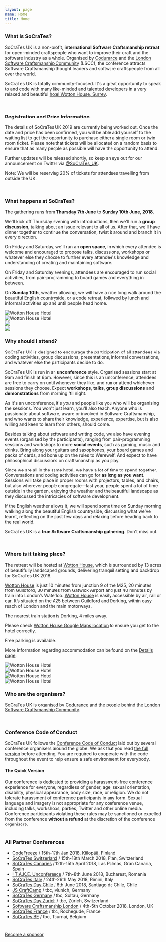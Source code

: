 ```yaml
---
layout: page
name: Home
title: Home
---
```


### What is SoCraTes?

SoCraTes UK is a non-profit, **international Software Craftsmanship retreat** for open-minded craftspeople who want to improve their craft and the software industry as a whole. Organised by [Codurance][Codurance] and the [London Software Craftsmanship Community][LSCC] (LSCC), the conference attracts Software Craftsmanship thought leaders and software craftspeople from all over the world.

SoCraTes UK is totally community-focused. It's a great opportunity to speak to and code with many like-minded and talented developers in a very relaxed and beautiful [hotel Wotton House, Surrey][WottonHouse].

<br>

### Registration and Price Information

The details of SoCraTes UK 2019 are currently being worked out. Once the date and price has been confirmed, you will be able add yourself to the waiting list to get the opportunity to purchase either a single room or twin room ticket. Please note that tickets will be allocated on a random basis to ensure that as many people as possible will have the opportunity to attend.

Further updates will be released shortly, so keep an eye out for our announcement on Twitter via [@SoCraTes_UK][@socrates_uk].

Note: We will be reserving 20% of tickets for attendees travelling from outside the UK.

<br>

### What happens at SoCraTes?

The gathering runs from **Thursday 7th June** to **Sunday 10th June, 2018**.

We'll kick off Thursday evening with introductions, then we'll run a **group discussion**, talking about an issue relevant to all of us. After that, we'll have dinner together to continue the conversation, twist it around and branch it in every direction.

On Friday and Saturday, we'll run an **open space**, in which every attendee is welcome and encouraged to propose talks, discussions, workshops or whatever else they choose to further every attendee's knowledge and understanding of creating and maintaining software.

On Friday and Saturday evenings, attendees are encouraged to run social activities, from pair-programming to board games and everything in between.

On **Sunday 10th**, weather allowing, we will have a nice long walk around the beautiful English countryside, or a code retreat, followed by lunch and informal activities up and until people head home.

<div class="conference-photogrid">
	<div class="row">
		<div class="col-md-6">
			<img src="img/wotton/wotton3.jpg" class="thumbnail img-responsive" alt="Wotton House Hotel"/>
		</div>
		<div class="col-md-6">
			<img src="img/wotton/wotton7.jpg" class="thumbnail img-responsive" alt="Wotton House Hotel"/>
		</div>
	</div>
	<div class="row">
		<div class="col-md-6">
			<img class="img-responsive thumbnail" src="img/2014/sandroSession.jpg">
		</div>
		<div class="col-md-6">
			<img class="img-responsive thumbnail" src="img/2014/outdoors.jpg">
		</div>
	</div>
</div>

### Why should I attend?

SoCraTes UK is designed to encourage the participation of all attendees via coding activities, group discussions, presentations, informal conversations, and whatever else the participants decide to do.

SoCraTes UK is run in an **unconference** style. Organised sessions start at 9am and finish at 6pm. However, since this is an unconference, attendees are free to carry on until whenever they like, and run or attend whichever sessions they choose. Expect **workshops**, **talks**, **group discussions** and **demonstrations** from morning 'til night.

As it's an unconference, it's *you* and people like you who will be organising the sessions. You won't just learn, you'll also teach. Anyone who is passionate about software, aware or involved in Software Craftsmanship, and who wants to share their knowledge, experience, expertise, but is also willing and keen to learn from others, should come.

Besides talking about software and writing code, we also have evening events (organised by the participants), ranging from pair-programming sessions and workshops to more **social events**, such as gaming, music and drinks. Bring along your guitars and saxophones, your board games and packs of cards, and bone up on the rules to Werewolf. And expect to have philosophical discussions on craftsmanship as you play.

Since we are all in the same hotel, we have a lot of time to spend together. Conversations and coding activities can go for **as long as you want**. Sessions will take place in proper rooms with projectors, tables, and chairs, but also wherever people congregate—last year, people spent a lot of time outside in the garden, enjoying the weather and the beautiful landscape as they discussed the intricacies of software development.

If the English weather allows it, we will spend some time on Sunday morning walking along the beautiful English countryside, discussing what we've learnt, reflecting on the past few days and relaxing before heading back to the real world.

SoCraTes UK is a **true Software Craftsmanship gathering**. Don't miss out.

<br>

### Where is it taking place?

The retreat will be hosted at [Wotton House][WottonHouse], which is surrounded by 13 acres of beautifully landscaped grounds, delivering tranquil setting and backdrop for SoCraTes UK 2018.

[Wotton House][WottonHouse] is just 10 minutes from junction 9 of the M25, 20 minutes from Guildford, 30 minutes from Gatwick Airport and just 40 minutes by train into London’s Waterloo. [Wotton House][WottonHouse] is easily accessible by air, rail or car. It’s situated on the A25 between Guildford and Dorking, within easy reach of London and the main motorways.

The nearest train station is Dorking, 4 miles away.

Please check [Wotton House Google Maps location][WottonGoogleMaps] to ensure you get to the hotel correctly.

Free parking is available.

More information regarding accommodation can be found on the [Details page][Details].

<div class="conference-location-images">
	<div class="row">
		<div class="col-md-6">
			<img src="img/wotton/wotton5.jpg" class="thumbnail img-responsive" alt="Wotton House Hotel"/>
		</div>
		<div class="col-md-6">
			<img src="img/wotton/wotton9.jpg" class="thumbnail img-responsive" alt="Wotton House Hotel"/>
		</div>
	</div>
	<div class="row">
		<div class="col-md-6">
			<img src="img/wotton/wotton8.jpg" class="thumbnail img-responsive" alt="Wotton House Hotel"/>
		</div>
		<div class="col-md-6">
			<img src="img/wotton/wotton11.jpg" class="thumbnail img-responsive" alt="Wotton House Hotel"/>
		</div>
	</div>
</div>

[LSCC]: http://www.meetup.com/london-software-craftsmanship/
[WottonHouse]: http://www.wottonhousedorkingsurrey.co.uk/
[WottonGoogleMaps]: https://www.google.co.uk/maps/place/Wotton+House/@51.210842,-0.3960782,135m/data=!3m1!1e3!4m7!1m4!3m3!1s0x0:0x0!2zNTHCsDEyJzM5LjIiTiAwwrAyMyc0NC42Ilc!3b1!3m1!1s0x0000000000000000:0x9b7aa884271af6b5!6m1!1e1?hl=en
[Details]: details.html

### Who are the organisers?

SoCraTes UK is organised by [Codurance][Codurance] and the people behind the [London Software Craftsmanship Community][LSCC].

[Codurance]: http://www.codurance.com
[LSCC]: http://www.meetup.com/london-software-craftsmanship/

<br>

### Conference Code of Conduct

SoCraTes UK follows the [Conference Code of Conduct][] laid out by several conference organisers around the globe. We ask that you read [the full version][Conference Code of Conduct] before attending. You are required to cooperate with the code throughout the event to help ensure a safe environment for everybody.

#### The Quick Version

<div class = "well">
	<span class="glyphicon glyphicon-exclamation-sign" aria-hidden="true"></span> Our conference is dedicated to providing a harassment-free conference experience for everyone, regardless of gender, age, sexual orientation, disability, physical appearance, body size, race, or religion. We do not tolerate harassment of conference participants in any form. Sexual language and imagery is not appropriate for any conference venue, including talks, workshops, parties, Twitter and other online media. Conference participants violating these rules may be sanctioned or expelled from the conference <strong>without a refund</strong> at the discretion of the conference organisers.
</div>

<br>

### All Partner Conferences

* [CodeFreeze][] / 15th-17th Jan 2018, Kiilopää, Finland
* [SoCraTes Switzerland][] / 15th-18th March 2018, Ftan, Switzerland
* [SoCraTes Canaries][] / 12th-15th April 2018, Las Palmas, Gran Canaria, Spain
* [I T.A.K.E. Unconference][] / 7th-8th June 2018, Bucharest, Romania
* [SoCraTes Italy][] /  24th-26th May 2018, Rimini, Italy
* [SoCraTes Day Chile][] / 6th June 2018, Santiago de Chile, Chile
* [JS CraftCamp][] / tbc, Munich, Germany
* [SoCraTes Germany][] / tbc, Soltau, Germany
* [SoCraTes Day Zurich][] / tbc, Zürich, Switzerland
* [Software Craftsmanship London][] / 4th-5th October 2018, London, UK
* [SoCraTes France][] / tbc, Rochegude, France
* [SoCraTes BE][] / tbc, Tournai, Belgium



<div style="margin-top:40px;">
  <a href="/sponsorship.html" class="btn btn-primary btn-lg">Become a sponsor</a>
</div>

[@socrates_uk]: https://twitter.com/socrates_uk
[SoCraTes Germany]: http://www.socrates-conference.de/
[Farncombe Gallery]: http://farncombeconferencecentre.com/venue/gallery/
[Conference Code of Conduct]: http://confcodeofconduct.com/
[CodeFreeze]: http://www.codefreeze.fi/
[SoCraTes Canaries]: https://socracan.com/
[I T.A.K.E. Unconference]: http://itakeunconf.com/
[SoCraTes Switzerland]: http://www.socrates-ch.org/
[SoCraTes Day Zurich]: http://socrates-day.ch/
[SoCraTes France]: http://socrates-fr.github.io/
[SoCraTes BE]: http://socratesbe.org/
[SoCraTes Italy]: http://socrates-it.github.io/
[SoCraTes Day Chile]: https://www.socrates-conference.cl/
[JS CraftCamp]: http://jscraftcamp.org/
[Software Craftsmanship London]: http://www.sc-london.com
[WaitingList]: https://info.codurance.com/socrates-2018-waiting-list-sign-up
